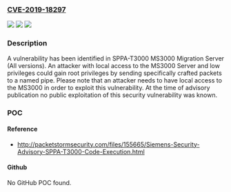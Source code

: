 ### [CVE-2019-18297](https://cve.mitre.org/cgi-bin/cvename.cgi?name=CVE-2019-18297)
![](https://img.shields.io/static/v1?label=Product&message=SPPA-T3000%20MS3000%20Migration%20Server&color=blue)
![](https://img.shields.io/static/v1?label=Version&message=n%2Fa&color=blue)
![](https://img.shields.io/static/v1?label=Vulnerability&message=CWE-122%3A%20Heap-based%20Buffer%20Overflow&color=brighgreen)

### Description

A vulnerability has been identified in SPPA-T3000 MS3000 Migration Server (All versions). An attacker with local access to the MS3000 Server and low privileges could gain root privileges by sending specifically crafted packets to a named pipe. Please note that an attacker needs to have local access to the MS3000 in order to exploit this vulnerability. At the time of advisory publication no public exploitation of this security vulnerability was known.

### POC

#### Reference
- http://packetstormsecurity.com/files/155665/Siemens-Security-Advisory-SPPA-T3000-Code-Execution.html

#### Github
No GitHub POC found.

